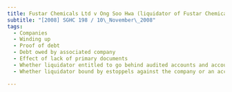 ```yaml
---
title: Fustar Chemicals Ltd v Ong Soo Hwa (liquidator of Fustar Chemicals Pte Ltd) 
subtitle: "[2008] SGHC 198 / 10\_November\_2008"
tags:
  - Companies
  - Winding up
  - Proof of debt
  - Debt owed by associated company
  - Effect of lack of primary documents
  - Whether liquidator entitled to go behind audited accounts and account confirmations to require satisfactory evidence of the debt proved for
  - Whether liquidator bound by estoppels against the company or an account stated with the company

---
```



